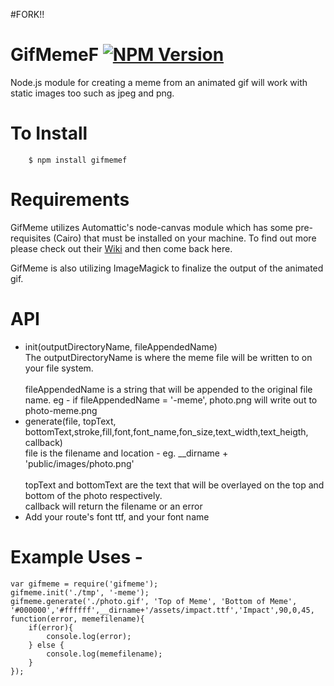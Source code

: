 #FORK!!
# GifMemeF [![NPM Version](https://img.shields.io/npm/v/gifmeme.svg?style=flat)](https://www.npmjs.org/package/gifmemef)
Node.js module for creating a meme from an animated gif will work with static images too such as jpeg and png.

# To Install
        $ npm install gifmemef

# Requirements
GifMeme utilizes Automattic's node-canvas module which has some pre-requisites (Cairo) that must be installed on your machine.  To find out more please check out their [Wiki](https://github.com/Automattic/node-canvas/wiki) and then come back here.

GifMeme is also utilizing ImageMagick to finalize the output of the animated gif.

# API

* init(outputDirectoryName, fileAppendedName) <br/> The outputDirectoryName is where the meme file will be written to on your file system.<br/><br/>fileAppendedName is a string that will be appended to the original file name. eg - if fileAppendedName = '-meme', photo.png will write out to photo-meme.png
* generate(file, topText, bottomText,stroke,fill,font,font_name,fon_size,text_width,text_heigth, callback)<br/>file is the filename and location - eg. __dirname + 'public/images/photo.png'<br/><br/>topText and bottomText are the text that will be overlayed on the top and bottom of the photo respectively.<br/> callback will return the filename or an error
* Add your route's font ttf, and your font name

# Example Uses -
    var gifmeme = require('gifmeme');
    gifmeme.init('./tmp', '-meme');
    gifmeme.generate('./photo.gif', 'Top of Meme', 'Bottom of Meme', '#000000','#ffffff',__dirname+'/assets/impact.ttf','Impact',90,0,45, function(error, memefilename){
        if(error){
            console.log(error);
        } else {
            console.log(memefilename);
        }
    });
